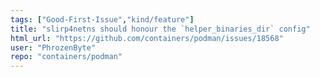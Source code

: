 ```yaml
---
tags: ["Good-First-Issue","kind/feature"]
title: "slirp4netns should honour the `helper_binaries_dir` config"
html_url: "https://github.com/containers/podman/issues/18568"
user: "PhrozenByte"
repo: "containers/podman"
---
```


